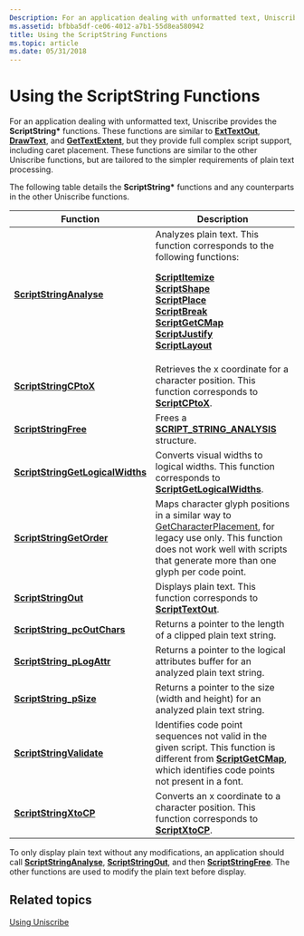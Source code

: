 ```yaml
---
Description: For an application dealing with unformatted text, Uniscribe provides the ScriptString\* functions.
ms.assetid: bfbba5df-ce06-4012-a7b1-55d8ea580942
title: Using the ScriptString Functions
ms.topic: article
ms.date: 05/31/2018
---
```


# Using the ScriptString Functions

For an application dealing with unformatted text, Uniscribe provides the **ScriptString\*** functions. These functions are similar to [**ExtTextOut**](https://msdn.microsoft.com/library/Dd162713(v=VS.85).aspx), [**DrawText**](https://msdn.microsoft.com/library/Dd162498(v=VS.85).aspx), and [**GetTextExtent**](CDC::GetTextExtent), but they provide full complex script support, including caret placement. These functions are similar to the other Uniscribe functions, but are tailored to the simpler requirements of plain text processing.

The following table details the **ScriptString\*** functions and any counterparts in the other Uniscribe functions.



<table>
<thead>
<tr class="header">
<th>Function</th>
<th>Description</th>
</tr>
</thead>
<tbody>
<tr class="odd">
<td><a href="/windows/desktop/api/Usp10/nf-usp10-scriptstringanalyse"><strong>ScriptStringAnalyse</strong></a></td>
<td>Analyzes plain text. This function corresponds to the following functions:<br/> <dl><a href="/windows/desktop/api/Usp10/nf-usp10-scriptitemize"><strong>ScriptItemize</strong></a><br />
<a href="/windows/desktop/api/Usp10/nf-usp10-scriptshape"><strong>ScriptShape</strong></a><br />
<a href="/windows/desktop/api/Usp10/nf-usp10-scriptplace"><strong>ScriptPlace</strong></a><br />
<a href="/windows/desktop/api/Usp10/nf-usp10-scriptbreak"><strong>ScriptBreak</strong></a><br />
<a href="/windows/desktop/api/Usp10/nf-usp10-scriptgetcmap"><strong>ScriptGetCMap</strong></a><br />
<a href="/windows/desktop/api/Usp10/nf-usp10-scriptjustify"><strong>ScriptJustify</strong></a><br />
<a href="/windows/desktop/api/Usp10/nf-usp10-scriptlayout"><strong>ScriptLayout</strong></a><br />
</dl></td>
</tr>
<tr class="even">
<td><a href="/windows/desktop/api/Usp10/nf-usp10-scriptstringcptox"><strong>ScriptStringCPtoX</strong></a></td>
<td>Retrieves the x coordinate for a character position. This function corresponds to <a href="/windows/desktop/api/Usp10/nf-usp10-scriptcptox"><strong>ScriptCPtoX</strong></a>.</td>
</tr>
<tr class="odd">
<td><a href="/windows/desktop/api/Usp10/nf-usp10-scriptstringfree"><strong>ScriptStringFree</strong></a></td>
<td>Frees a <a href="script-string-analysis"><strong>SCRIPT_STRING_ANALYSIS</strong></a> structure.</td>
</tr>
<tr class="even">
<td><a href="/windows/desktop/api/Usp10/nf-usp10-scriptstringgetlogicalwidths"><strong>ScriptStringGetLogicalWidths</strong></a></td>
<td>Converts visual widths to logical widths. This function corresponds to <a href="/windows/desktop/api/Usp10/nf-usp10-scriptgetlogicalwidths"><strong>ScriptGetLogicalWidths</strong></a>.</td>
</tr>
<tr class="odd">
<td><a href="/windows/desktop/api/Usp10/nf-usp10-scriptstringgetorder"><strong>ScriptStringGetOrder</strong></a></td>
<td>Maps character glyph positions in a similar way to <a href="https://docs.microsoft.com/windows/desktop/api/wingdi/nf-wingdi-getcharacterplacementa">GetCharacterPlacement</a>, for legacy use only. This function does not work well with scripts that generate more than one glyph per code point.</td>
</tr>
<tr class="even">
<td><a href="/windows/desktop/api/Usp10/nf-usp10-scriptstringout"><strong>ScriptStringOut</strong></a></td>
<td>Displays plain text. This function corresponds to <a href="/windows/desktop/api/Usp10/nf-usp10-scripttextout"><strong>ScriptTextOut</strong></a>.</td>
</tr>
<tr class="odd">
<td><a href="/windows/desktop/api/Usp10/nf-usp10-scriptstring_pcoutchars"><strong>ScriptString_pcOutChars</strong></a></td>
<td>Returns a pointer to the length of a clipped plain text string.</td>
</tr>
<tr class="even">
<td><a href="/windows/desktop/api/Usp10/nf-usp10-scriptstring_plogattr"><strong>ScriptString_pLogAttr</strong></a></td>
<td>Returns a pointer to the logical attributes buffer for an analyzed plain text string.</td>
</tr>
<tr class="odd">
<td><a href="/windows/desktop/api/Usp10/nf-usp10-scriptstring_psize"><strong>ScriptString_pSize</strong></a></td>
<td>Returns a pointer to the size (width and height) for an analyzed plain text string.</td>
</tr>
<tr class="even">
<td><a href="/windows/desktop/api/Usp10/nf-usp10-scriptstringvalidate"><strong>ScriptStringValidate</strong></a></td>
<td>Identifies code point sequences not valid in the given script. This function is different from <a href="/windows/desktop/api/Usp10/nf-usp10-scriptgetcmap"><strong>ScriptGetCMap</strong></a>, which identifies code points not present in a font.</td>
</tr>
<tr class="odd">
<td><a href="/windows/desktop/api/Usp10/nf-usp10-scriptstringxtocp"><strong>ScriptStringXtoCP</strong></a></td>
<td>Converts an x coordinate to a character position. This function corresponds to <a href="/windows/desktop/api/Usp10/nf-usp10-scriptxtocp"><strong>ScriptXtoCP</strong></a>.</td>
</tr>
</tbody>
</table>

To only display plain text without any modifications, an application should call [**ScriptStringAnalyse**](/windows/desktop/api/Usp10/nf-usp10-scriptstringanalyse), [**ScriptStringOut**](/windows/desktop/api/Usp10/nf-usp10-scriptstringout), and then [**ScriptStringFree**](/windows/desktop/api/Usp10/nf-usp10-scriptstringfree). The other functions are used to modify the plain text before display.

## Related topics

<dl> <dt>

[Using Uniscribe](using-uniscribe.md)
</dt> </dl>

 

 




